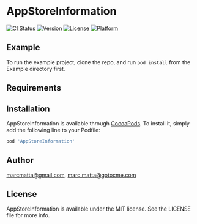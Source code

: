 # AppStoreInformation

[![CI Status](https://img.shields.io/travis/marcmatta@gmail.com/AppStoreInformation.svg?style=flat)](https://travis-ci.org/marcmatta@gmail.com/AppStoreInformation)
[![Version](https://img.shields.io/cocoapods/v/AppStoreInformation.svg?style=flat)](https://cocoapods.org/pods/AppStoreInformation)
[![License](https://img.shields.io/cocoapods/l/AppStoreInformation.svg?style=flat)](https://cocoapods.org/pods/AppStoreInformation)
[![Platform](https://img.shields.io/cocoapods/p/AppStoreInformation.svg?style=flat)](https://cocoapods.org/pods/AppStoreInformation)

## Example

To run the example project, clone the repo, and run `pod install` from the Example directory first.

## Requirements

## Installation

AppStoreInformation is available through [CocoaPods](https://cocoapods.org). To install
it, simply add the following line to your Podfile:

```ruby
pod 'AppStoreInformation'
```

## Author

marcmatta@gmail.com, marc.matta@gotocme.com

## License

AppStoreInformation is available under the MIT license. See the LICENSE file for more info.
